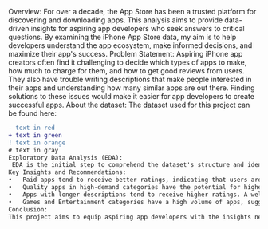 Overview: For over a decade, the App Store has been a trusted platform for discovering and downloading apps. This analysis aims to provide data-driven insights for aspiring app developers who seek answers to critical questions. By examining the iPhone App Store data, my aim is to help developers understand the app ecosystem, make informed decisions, and maximize their app's success.
Problem Statement:
Aspiring iPhone app creators often find it challenging to decide which types of apps to make, how much to charge for them, and how to get good reviews from users. They also have trouble writing descriptions that make people interested in their apps and understanding how many similar apps are out there. Finding solutions to these issues would make it easier for app developers to create successful apps.
About the dataset:
The dataset used for this project can be found here:
```diff
- text in red
+ text in green
! text in orange
# text in gray
Exploratory Data Analysis (EDA):
 EDA is the initial step to comprehend the dataset's structure and identify potential issues. This includes detecting missing or inconsistent data and outliers, ensuring a clean dataset for further analysis.
Key Insights and Recommendations:
•	Paid apps tend to receive better ratings, indicating that users are willing to pay for quality. Developers should consider the value their app offers and set an appropriate price to maximize revenue and user satisfaction.
•	Quality apps in high-demand categories have the potential for higher ratings and market penetration. Developers should focus on creating apps that address user needs and provide exceptional value.
•	Apps with longer descriptions tend to receive higher ratings. A well-crafted app description can set clear expectations and increase user satisfaction. Developers should pay attention to how they present their app's features and capabilities.
•	Games and Entertainment categories have a high volume of apps, suggesting intense competition. Developers should be prepared for competition in these sectors and find unique value propositions.
Conclusion:
This project aims to equip aspiring app developers with the insights needed to navigate the complex world of the iPhone App Store successfully. By understanding user preferences, pricing strategies, and the competitive landscape, developers can increase their chances of building apps that resonate with users and achieve higher ratings and market success. 
